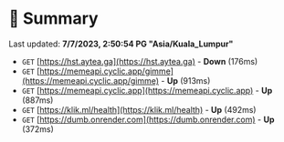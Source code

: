 # 📖 Summary
Last updated: **7/7/2023, 2:50:54 PG "Asia/Kuala_Lumpur"**

- `GET` [https://hst.aytea.ga](https://hst.aytea.ga) - **Down** (176ms)
- `GET` [https://memeapi.cyclic.app/gimme](https://memeapi.cyclic.app/gimme) - **Up** (913ms)
- `GET` [https://memeapi.cyclic.app](https://memeapi.cyclic.app) - **Up** (887ms)
- `GET` [https://klik.ml/health](https://klik.ml/health) - **Up** (492ms)
- `GET` [https://dumb.onrender.com](https://dumb.onrender.com) - **Up** (372ms)
